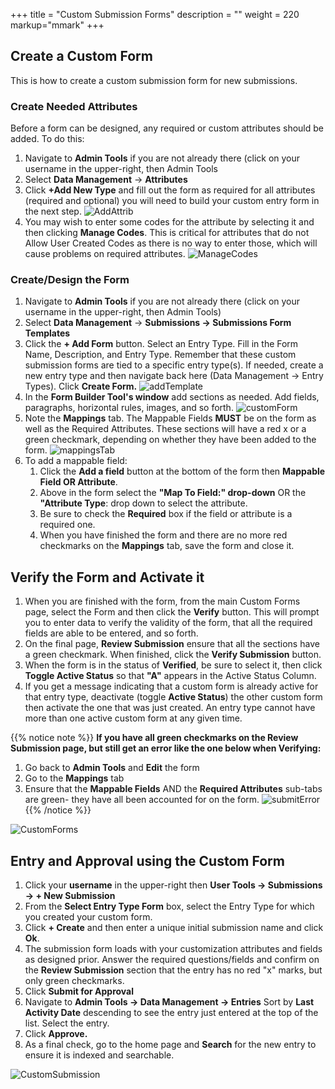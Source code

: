 +++
title = "Custom Submission Forms"
description = ""
weight = 220
markup="mmark"
+++

## Create a Custom Form

This is how to create a custom submission form for new submissions.

### Create Needed Attributes

Before a form can be designed, any required or custom attributes should be added. To do this:

1. Navigate to **Admin Tools** if you are not already there (click on your username in the upper-right, then Admin Tools
2. Select **Data Management** &rarr; **Attributes**
3. Click **+Add New Type** and fill out the form as required for all attributes (required and optional) you will need to build your custom entry form in the next step.
![AddAttrib](/images/AppAdmin/AddAttrib.JPG)
4. You may wish to enter some codes for the attribute by selecting it and then clicking **Manage Codes**. This is critical for attributes that do not Allow User Created Codes as there is no way to enter those, which will cause problems on required attributes.
![ManageCodes](/images/AppAdmin/ManageCodes.JPG)

### Create/Design the Form

1. Navigate to **Admin Tools** if you are not already there (click on your username in the upper-right, then Admin Tools)
2. Select **Data Management** &rarr; **Submissions &rarr; Submissions Form Templates**
3. Click the **+ Add Form** button. Select an Entry Type. Fill in the Form Name, Description, and Entry Type. Remember that these custom submission forms are tied to a specific entry type(s). If needed, create a new entry type and then navigate back here (Data Management &rarr; Entry Types). Click **Create Form.**
![addTemplate](/images/AppAdmin/addTemplate.JPG)
4. In the **Form Builder Tool's window** add sections as needed. Add fields, paragraphs, horizontal rules, images, and so forth.
![customForm](/images/AppAdmin/custom_Form.JPG)
5. Note the **Mappings** tab. The Mappable Fields **MUST** be on the form as well as the Required Attributes. These sections will have a red x or a green checkmark, depending on whether they have been added to the form.
![mappingsTab](/images/AppAdmin/mappings_Tab.JPG)
6. To add a mappable field:
    1. Click the **Add a field** button at the bottom of the form then **Mappable Field OR Attribute**.
    2. Above in the form select the **"Map To Field:" drop-down** OR the **"Attribute Type**: drop down to select the attribute.
    3. Be sure to check the **Required** box if the field or attribute is a required one.
    4. When you have finished the form and there are no more red checkmarks on the **Mappings** tab, save the form and close it.

## Verify the Form and Activate it

1. When you are finished with the form, from the main Custom Forms page, select the Form and then click the **Verify** button. This will prompt you to enter data to verify the validity of the form, that all the required fields are able to be entered, and so forth.
2. On the final page, **Review Submission** ensure that all the sections have a green checkmark. When finished, click the **Verify Submission** button.
3. When the form is in the status of **Verified**, be sure to select it, then click **Toggle Active Status** so that **"A"** appears in the Active Status Column.
4. If you get a message indicating that a custom form is already active for that entry type, deactivate (toggle **Active Status**) the other custom form then activate the one that was just created. An entry type cannot have more than one active custom form at any given time.

{{% notice note %}}
**If you have all green checkmarks on the Review Submission page, but still get an error like the one below when Verifying:**

1. Go back to **Admin Tools** and **Edit** the form
1. Go to the **Mappings** tab
1. Ensure that the **Mappable Fields** AND the **Required Attributes** sub-tabs are green- they have all been accounted for on the form.
![submitError](/images/AppAdmin/submitError.JPG)
{{% /notice %}}

![CustomForms](/images/AppAdmin/CustomForms.JPG)

## Entry and Approval using the Custom Form

1. Click your **username** in the upper-right then **User Tools &rarr; Submissions &rarr; + New Submission**
2. From the **Select Entry Type Form** box, select the Entry Type for which you created your custom form.
3. Click **+ Create** and then enter a unique initial submission name and click **Ok**.
4. The submission form loads with your customization attributes and fields as designed prior. Answer the required questions/fields and confirm on the **Review Submission** section that the entry has no red "x" marks, but only green checkmarks.
5. Click **Submit for Approval**
6. Navigate to **Admin Tools &rarr; Data Management &rarr; Entries** Sort by **Last Activity Date** descending to see the entry just entered at the top of the list. Select the entry.
7. Click **Approve.**
8. As a final check, go to the home page and **Search** for the new entry to ensure it is indexed and searchable.

![CustomSubmission](/images/AppAdmin/CustomSubmission.JPG)
